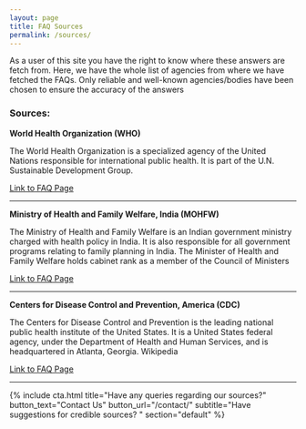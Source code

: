 ```yaml
---
layout: page
title: FAQ Sources
permalink: /sources/
---
```


As a user of this site you have the right to know where these answers are fetch from. Here, we have the whole list of 
agencies from where we have fetched the FAQs. Only reliable and well-known agencies/bodies have been chosen to ensure 
the accuracy of the answers

### Sources:

**World Health Organization (WHO)**

The World Health Organization is a specialized agency of the United Nations responsible for international public health. 
It is part of the U.N. Sustainable Development Group.

[Link to FAQ Page](https://www.who.int/news-room/q-a-detail/q-a-coronaviruses)

---

**Ministry of Health and Family Welfare, India (MOHFW)**

The Ministry of Health and Family Welfare is an Indian government ministry charged with health policy in India. It is 
also responsible for all government programs relating to family planning in India. The Minister of Health and Family 
Welfare holds cabinet rank as a member of the Council of Ministers

[Link to FAQ Page](https://www.mohfw.gov.in/)

---


**Centers for Disease Control and Prevention, America (CDC)**

The Centers for Disease Control and Prevention is the leading national public health institute of the United States. It 
is a United States federal agency, under the Department of Health and Human Services, and is headquartered in Atlanta, 
Georgia. Wikipedia

[Link to FAQ Page](https://www.cdc.gov/coronavirus/2019-ncov/faq.html)

---

{% include cta.html
title="Have any queries regarding our sources?"
button_text="Contact Us"
button_url="/contact/"
subtitle="Have suggestions for credible sources? "
section="default"
%}
